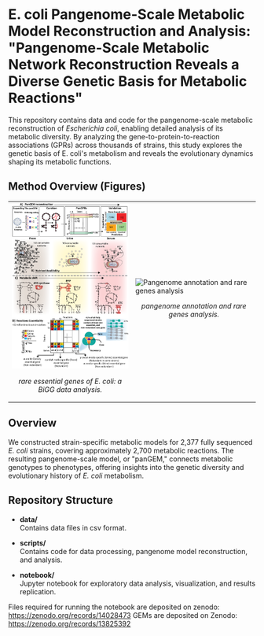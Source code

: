# E. coli Pangenome-Scale Metabolic Model Reconstruction and Analysis: "Pangenome-Scale Metabolic Network Reconstruction Reveals a Diverse Genetic Basis for Metabolic Reactions"

This repository contains data and code for the pangenome-scale metabolic reconstruction of *Escherichia coli*, enabling detailed analysis of its metabolic diversity. By analyzing the gene-to-protein-to-reaction associations (GPRs) across thousands of strains, this study explores the genetic basis of E. coli's metabolism and reveals the evolutionary dynamics shaping its metabolic functions.



## Method Overview (Figures)

<table>
  <tr>
    <td width="50%">
      <img src="docs/workflow.png" alt="Automated pipeline overview" width="100%">
      <p align="center"><em>rare essential genes of <i>E. coli</i>: a BiGG data analysis.</em></p>
    </td>
    <td width="50%">
      <img src="docs/panel1.jpg" alt="Pangenome annotation and rare genes analysis" width="100%">
      <p align="center"><em>pangenome annotation and rare genes analysis.</em></p>
    </td>
  </tr>
</table>





## Overview

We constructed strain-specific metabolic models for 2,377 fully sequenced *E. coli* strains, covering approximately 2,700 metabolic reactions. The resulting pangenome-scale model, or "panGEM," connects metabolic genotypes to phenotypes, offering insights into the genetic diversity and evolutionary history of *E. coli* metabolism.


## Repository Structure

- **data/**  
  Contains data files in csv format.
  
- **scripts/**  
  Contains code for data processing, pangenome model reconstruction, and analysis.

- **notebook/**  
  Jupyter notebook for exploratory data analysis, visualization, and results replication.


Files required for running the notebook are deposited on zenodo: https://zenodo.org/records/14028473
GEMs are deposited on Zenodo:  https://zenodo.org/records/13825392

